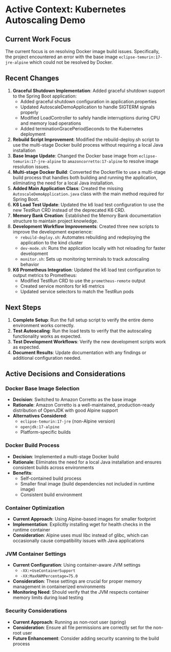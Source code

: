 # Active Context: Kubernetes Autoscaling Demo

## Current Work Focus
The current focus is on resolving Docker image build issues. Specifically, the project encountered an error with the base image `eclipse-temurin:17-jre-alpine` which could not be resolved by Docker.

## Recent Changes
1. **Graceful Shutdown Implementation**: Added graceful shutdown support to the Spring Boot application:
   - Added graceful shutdown configuration in application.properties
   - Updated AutoscaleDemoApplication to handle SIGTERM signals properly
   - Modified LoadController to safely handle interruptions during CPU and memory load operations
   - Added terminationGracePeriodSeconds to the Kubernetes deployment
2. **Rebuild Script Improvement**: Modified the rebuild-deploy.sh script to use the multi-stage Docker build process without requiring a local Java installation
3. **Base Image Update**: Changed the Docker base image from `eclipse-temurin:17-jre-alpine` to `amazoncorretto:17-alpine` to resolve image resolution issues.
4. **Multi-stage Docker Build**: Converted the Dockerfile to use a multi-stage build process that handles both building and running the application, eliminating the need for a local Java installation.
5. **Added Main Application Class**: Created the missing `AutoscaleDemoApplication.java` class with the main method required for Spring Boot.
6. **K6 Load Test Update**: Updated the k6 load test configuration to use the new TestRun CRD instead of the deprecated K6 CRD.
7. **Memory Bank Creation**: Established the Memory Bank documentation structure to maintain project knowledge.
8. **Development Workflow Improvements**: Created three new scripts to improve the development experience:
   - `rebuild-deploy.sh`: Automates rebuilding and redeploying the application to the kind cluster
   - `dev-mode.sh`: Runs the application locally with hot reloading for faster development
   - `monitor.sh`: Sets up monitoring terminals to track autoscaling behavior
9. **K6 Prometheus Integration**: Updated the k6 load test configuration to output metrics to Prometheus:
   - Modified TestRun CRD to use the `prometheus-remote` output
   - Created service monitors for k6 metrics
   - Updated service selectors to match the TestRun pods

## Next Steps
1. **Complete Setup**: Run the full setup script to verify the entire demo environment works correctly.
2. **Test Autoscaling**: Run the load tests to verify that the autoscaling functionality works as expected.
3. **Test Development Workflows**: Verify the new development scripts work as expected.
4. **Document Results**: Update documentation with any findings or additional configuration needed.

## Active Decisions and Considerations

### Docker Base Image Selection
- **Decision**: Switched to Amazon Corretto as the base image
- **Rationale**: Amazon Corretto is a well-maintained, production-ready distribution of OpenJDK with good Alpine support
- **Alternatives Considered**:
  - `eclipse-temurin:17-jre` (non-Alpine version)
  - `openjdk:17-alpine`
  - Platform-specific builds

### Docker Build Process
- **Decision**: Implemented a multi-stage Docker build
- **Rationale**: Eliminates the need for a local Java installation and ensures consistent builds across environments
- **Benefits**:
  - Self-contained build process
  - Smaller final image (build dependencies not included in runtime image)
  - Consistent build environment

### Container Optimization
- **Current Approach**: Using Alpine-based images for smaller footprint
- **Implementation**: Explicitly installing wget for health checks in the runtime container
- **Consideration**: Alpine uses musl libc instead of glibc, which can occasionally cause compatibility issues with Java applications

### JVM Container Settings
- **Current Configuration**: Using container-aware JVM settings
  - `-XX:+UseContainerSupport`
  - `-XX:MaxRAMPercentage=75.0`
- **Consideration**: These settings are crucial for proper memory management in containerized environments
- **Monitoring Need**: Should verify that the JVM respects container memory limits during load testing

### Security Considerations
- **Current Approach**: Running as non-root user (spring)
- **Consideration**: Ensure all file permissions are correctly set for the non-root user
- **Future Enhancement**: Consider adding security scanning to the build process
